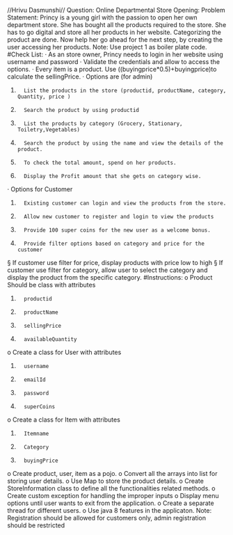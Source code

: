 //Hrivu Dasmunshi//
Question: Online Departmental Store Opening:
Problem Statement:
Princy is a young girl with the passion to open her own department store. She has bought all the products required to the store. She has to go digital and store all her products in her website. Categorizing the product are done. Now help her go ahead for the next step, by creating the user accessing her products.
Note: Use project 1 as boiler plate code.
#Check List:
·       As an store owner, Princy needs to login in her website using username and password
·       Validate the credentials and allow to access the options.
·       Every item is a product. Use ((buyingprice*0.5)+buyingprice)to calculate the sellingPrice.
·       Options are (for admin)
1.       List the products in the store (productid, productName, category, Quantity, price )
2.       Search the product by using productid
3.       List the products by category (Grocery, Stationary, Toiletry,Vegetables)
4.       Search the product by using the name and view the details of the product.
5.       To check the total amount, spend on her products.
6.       Display the Profit amount that she gets on category wise.
·       Options for Customer
1.       Existing customer can login and view the products from the store.
2.       Allow new customer to register and login to view the products
3.       Provide 100 super coins for the new user as a welcome bonus.
4.       Provide filter options based on category and price for the customer
§  If customer use filter for price, display products with price low to high
§  If customer use filter for category, allow user to select the category and display the product from the specific category.
#Instructions:
o   Product Should be class with attributes
1.       productid
2.       productName
3.       sellingPrice
4.       availableQuantity
o   Create a class for User with attributes
1.       username
2.       emailId
3.       password
4.       superCoins
o   Create a class for Item with attributes
1.       Itemname
2.       Category
3.       buyingPrice
o   Create product, user, item as a pojo.
o   Convert all the arrays into list for storing user details.
o   Use Map to store the product details.
o   Create StoreInformation class to define all the functionalities related methods.
o   Create custom exception for handling the improper inputs
o   Display menu options until user wants to exit from the application.
o   Create a separate thread for different users.
o   Use java 8 features in the applicaton.
Note: Registration should be allowed for customers only, admin registration should be restricted
